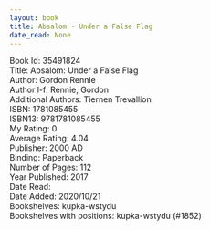 ```yaml
---
layout: book
title: Absalom - Under a False Flag
date_read: None
---
```


Book Id: 35491824<br />
Title: Absalom: Under a False Flag<br />
Author: Gordon Rennie<br />
Author l-f: Rennie, Gordon<br />
Additional Authors: Tiernen Trevallion<br />
ISBN: 1781085455<br />
ISBN13: 9781781085455<br />
My Rating: 0<br />
Average Rating: 4.04<br />
Publisher: 2000 AD<br />
Binding: Paperback<br />
Number of Pages: 112<br />
Year Published: 2017<br />
Date Read: <br />
Date Added: 2020/10/21<br />
Bookshelves: kupka-wstydu<br />
Bookshelves with positions: kupka-wstydu (#1852)<br />

